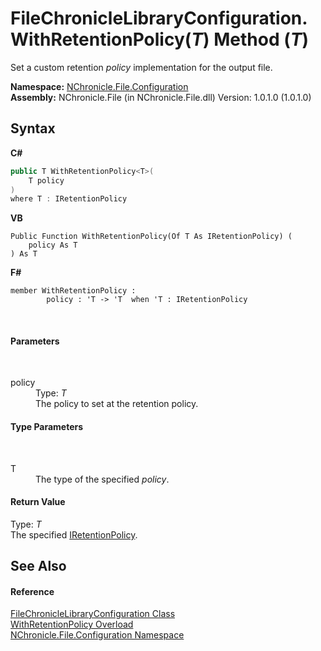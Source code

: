 # FileChronicleLibraryConfiguration.WithRetentionPolicy(*T*) Method (*T*)
 

Set a custom retention *policy* implementation for the output file.

**Namespace:**&nbsp;<a href="N_NChronicle_File_Configuration.md">NChronicle.File.Configuration</a><br />**Assembly:**&nbsp;NChronicle.File (in NChronicle.File.dll) Version: 1.0.1.0 (1.0.1.0)

## Syntax

**C#**<br />
``` C#
public T WithRetentionPolicy<T>(
	T policy
)
where T : IRetentionPolicy

```

**VB**<br />
``` VB
Public Function WithRetentionPolicy(Of T As IRetentionPolicy) ( 
	policy As T
) As T
```

**F#**<br />
``` F#
member WithRetentionPolicy : 
        policy : 'T -> 'T  when 'T : IRetentionPolicy

```

<br />

#### Parameters
&nbsp;<dl><dt>policy</dt><dd>Type: *T*<br />The policy to set at the retention policy.</dd></dl>

#### Type Parameters
&nbsp;<dl><dt>T</dt><dd>The type of the specified *policy*.</dd></dl>

#### Return Value
Type: *T*<br />The specified <a href="T_NChronicle_File_Interfaces_IRetentionPolicy.md">IRetentionPolicy</a>.

## See Also


#### Reference
<a href="T_NChronicle_File_Configuration_FileChronicleLibraryConfiguration.md">FileChronicleLibraryConfiguration Class</a><br /><a href="Overload_NChronicle_File_Configuration_FileChronicleLibraryConfiguration_WithRetentionPolicy.md">WithRetentionPolicy Overload</a><br /><a href="N_NChronicle_File_Configuration.md">NChronicle.File.Configuration Namespace</a><br />

